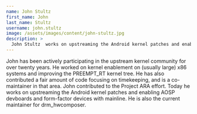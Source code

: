```yaml
---
name: John Stultz
first_name: John
last_name: Stultz
username: john.stultz
image: /assets/images/content/john-stultz.jpg
description: >
  John Stultz  works on upstreaming the Android kernel patches and enabling AOSP devboards and form-factor devices with mainline. Read his posts here.
---
```


John has been actively participating in the upstream kernel community for over twenty years. He worked on kernel enablement on (usually large) x86 systems and improving the PREEMPT_RT kernel tree. He has also contributed a fair amount of code focusing on timekeeping, and is a co-maintainer in that area. John contributed to the Project ARA effort. Today he works on upstreaming the Android kernel patches and enabling AOSP devboards and form-factor devices with mainline. He is also the current maintainer for drm_hwcomposer.
